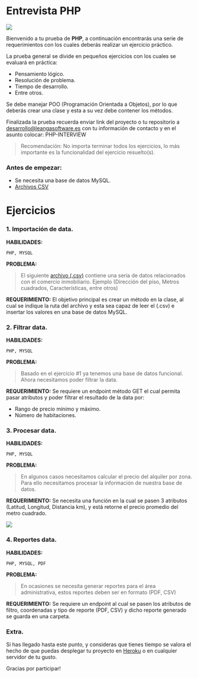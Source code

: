 # Entrevista PHP

![](https://ienrformacion.es/wp-content/uploads/2019/01/php-codigo-logo.jpg)

Bienvenido a tu prueba de __PHP__, a continuación encontrarás una serie de requerimientos con los cuales deberás realizar un ejercicio práctico.

La prueba general se divide en pequeños ejercicios con los cuales se evaluará en práctica:
- Pensamiento lógico.
- Resolución de problema.
- Tiempo de desarrollo.
- Entre otros.

Se debe manejar POO (Programación Orientada  a Objetos), por lo que deberás crear una clase y esta a su vez debe contener los métodos.

Finalizada la prueba recuerda enviar link del proyecto o tu repositorio a [desarrollo@leangasoftware.es](mailto:desarrollo@leangasoftware.es) con tu información de contacto y en el asunto colocar: PHP-INTERVIEW


> Recomendación: No importa terminar todos los ejercicios, lo más importante es la funcionalidad del ejercicio resuelto(s).

### Antes de empezar:
- Se necesita una base de datos MySQL.
- [Archivos CSV](https://github.com/rolandototo/Php-Test/blob/main/resource_accommodation.csv)


# Ejercicios

### 1. Importación de data.

__HABILIDADES:__
```
PHP, MYSQL
```
__PROBLEMA:__
> El siguiente [archivo (.csv)](https://gist.github.com/leifermendez/627650290d3edaeb420eef50395da73f) contiene una seria de datos relacionados con el comercio inmobiliario. Ejemplo (Dirección del piso, Metros cuadrados, Características, entre otros)

__REQUERIMIENTO:__
El objetivo principal es crear un método en la clase, al cual se indique la ruta del archivo y esta sea capaz de leer el (.csv) e insertar los valores en una base de datos MySQL.


### 2. Filtrar data.

__HABILIDADES:__
```
PHP, MYSQL
```

__PROBLEMA:__
> Basado en el ejercicio #1 ya tenemos una base de datos funcional. Ahora necesitamos poder filtrar la data.

__REQUERIMIENTO:__
Se requiere un endpoint método GET el cual permita pasar atributos y poder filtrar el resultado de la data por: 
- Rango de precio mínimo y máximo.
-  Número de habitaciones.


### 3. Procesar data.

__HABILIDADES:__
```
PHP, MYSQL
```

__PROBLEMA:__
> En algunos casos necesitamos calcular el precio del alquiler por zona. Para ello necesitamos procesar la información de nuestra base de datos.

__REQUERIMIENTO:__
Se necesita una función en la cual se pasen 3 atributos (Latitud, Longitud, Distancia km), y está retorne el precio promedio del metro cuadrado.

![](https://i.stack.imgur.com/U1c9F.png)


### 4. Reportes data.

__HABILIDADES:__
```
PHP, MYSQL, PDF
```

__PROBLEMA:__
> En ocasiones se necesita generar reportes para el área administrativa, estos reportes deben ser en formato (PDF, CSV)

__REQUERIMIENTO:__
Se requiere un endpoint al cual se pasen los atributos de filtro, coordenadas y tipo de reporte (PDF, CSV) y dicho reporte generado se guarda en una carpeta.


### Extra.
Si has llegado hasta este punto, y consideras que tienes tiempo se valora el hecho de que puedas desplegar tu proyecto en [Heroku](https://www.heroku.com/) o en cualquier servidor de tu gusto.

Gracias por participar! 
